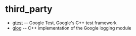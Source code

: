 # third_party

* [gtest](https://github.com/google/googletest) -- Google Test, Google's C++ test framework
* [glog](https://github.com/google/glog) -- C++ implementation of the Google logging module
